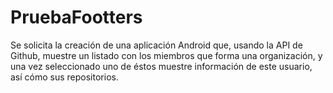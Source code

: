 # PruebaFootters
Se solicita la creación de una aplicación Android que, usando la API de Github, muestre un listado con los miembros que forma una organización, y una vez seleccionado uno de éstos muestre información de este usuario, así cómo sus repositorios.

